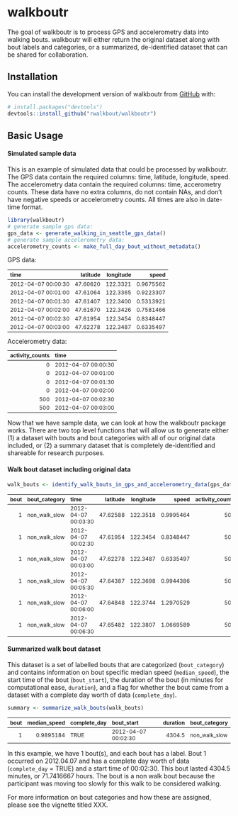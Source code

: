
<!-- README.md is generated from README.Rmd. Please edit that file -->

# walkboutr

<!-- badges: start -->
<!-- badges: end -->

The goal of walkboutr is to process GPS and accelerometry data into
walking bouts. walkboutr will either return the original dataset along
with bout labels and categories, or a summarized, de-identified dataset
that can be shared for collaboration.

## Installation

You can install the development version of walkboutr from
[GitHub](https://github.com/) with:

``` r
# install.packages("devtools")
devtools::install_github("rwalkbout/walkboutr")
```

## Basic Usage

#### Simulated sample data

This is an example of simulated data that could be processed by
walkboutr. The GPS data contain the required columns: time, latitude,
longitude, speed. The accelerometry data contain the required columns:
time, accerometry counts. These data have no extra columns, do not
contain NAs, and don’t have negative speeds or accelerometry counts. All
times are also in date-time format.

``` r
library(walkboutr)
# generate sample gps data:
gps_data <- generate_walking_in_seattle_gps_data() 
# generate sample accelerometry data:
accelerometry_counts <- make_full_day_bout_without_metadata() 
```

GPS data:
<table class="table" style="font-size: 12px; margin-left: auto; margin-right: auto;">
<thead>
<tr>
<th style="text-align:left;">
time
</th>
<th style="text-align:right;">
latitude
</th>
<th style="text-align:right;">
longitude
</th>
<th style="text-align:right;">
speed
</th>
</tr>
</thead>
<tbody>
<tr>
<td style="text-align:left;">
2012-04-07 00:00:30
</td>
<td style="text-align:right;">
47.60620
</td>
<td style="text-align:right;">
122.3321
</td>
<td style="text-align:right;">
0.9675562
</td>
</tr>
<tr>
<td style="text-align:left;">
2012-04-07 00:01:00
</td>
<td style="text-align:right;">
47.61064
</td>
<td style="text-align:right;">
122.3365
</td>
<td style="text-align:right;">
0.9223307
</td>
</tr>
<tr>
<td style="text-align:left;">
2012-04-07 00:01:30
</td>
<td style="text-align:right;">
47.61407
</td>
<td style="text-align:right;">
122.3400
</td>
<td style="text-align:right;">
0.5313921
</td>
</tr>
<tr>
<td style="text-align:left;">
2012-04-07 00:02:00
</td>
<td style="text-align:right;">
47.61670
</td>
<td style="text-align:right;">
122.3426
</td>
<td style="text-align:right;">
0.7581466
</td>
</tr>
<tr>
<td style="text-align:left;">
2012-04-07 00:02:30
</td>
<td style="text-align:right;">
47.61954
</td>
<td style="text-align:right;">
122.3454
</td>
<td style="text-align:right;">
0.8348447
</td>
</tr>
<tr>
<td style="text-align:left;">
2012-04-07 00:03:00
</td>
<td style="text-align:right;">
47.62278
</td>
<td style="text-align:right;">
122.3487
</td>
<td style="text-align:right;">
0.6335497
</td>
</tr>
</tbody>
</table>
Accelerometry data:
<table class="table" style="font-size: 12px; margin-left: auto; margin-right: auto;">
<thead>
<tr>
<th style="text-align:right;">
activity_counts
</th>
<th style="text-align:left;">
time
</th>
</tr>
</thead>
<tbody>
<tr>
<td style="text-align:right;">
0
</td>
<td style="text-align:left;">
2012-04-07 00:00:30
</td>
</tr>
<tr>
<td style="text-align:right;">
0
</td>
<td style="text-align:left;">
2012-04-07 00:01:00
</td>
</tr>
<tr>
<td style="text-align:right;">
0
</td>
<td style="text-align:left;">
2012-04-07 00:01:30
</td>
</tr>
<tr>
<td style="text-align:right;">
0
</td>
<td style="text-align:left;">
2012-04-07 00:02:00
</td>
</tr>
<tr>
<td style="text-align:right;">
500
</td>
<td style="text-align:left;">
2012-04-07 00:02:30
</td>
</tr>
<tr>
<td style="text-align:right;">
500
</td>
<td style="text-align:left;">
2012-04-07 00:03:00
</td>
</tr>
</tbody>
</table>
<p>
<p>

Now that we have sample data, we can look at how the walkboutr package
works. There are two top level functions that will allow us to generate
either (1) a dataset with bouts and bout categories with all of our
original data included, or (2) a summary dataset that is completely
de-identified and shareable for research purposes.

#### Walk bout dataset including original data

``` r
walk_bouts <- identify_walk_bouts_in_gps_and_accelerometry_data(gps_data,accelerometry_counts)
```

<table class="table table table" style="margin-left: auto; margin-right: auto; font-size: 12px; margin-left: auto; margin-right: auto; margin-left: auto; margin-right: auto;">
<thead>
<tr>
<th style="text-align:right;">
bout
</th>
<th style="text-align:left;">
bout_category
</th>
<th style="text-align:left;">
time
</th>
<th style="text-align:right;">
latitude
</th>
<th style="text-align:right;">
longitude
</th>
<th style="text-align:right;">
speed
</th>
<th style="text-align:right;">
activity_counts
</th>
<th style="text-align:left;">
inactive
</th>
<th style="text-align:left;">
non_wearing
</th>
<th style="text-align:right;">
n_epochs_date
</th>
<th style="text-align:left;">
complete_day
</th>
</tr>
</thead>
<tbody>
<tr>
<td style="text-align:right;">
1
</td>
<td style="text-align:left;">
non_walk_slow
</td>
<td style="text-align:left;">
2012-04-07 00:03:30
</td>
<td style="text-align:right;">
47.62588
</td>
<td style="text-align:right;">
122.3518
</td>
<td style="text-align:right;">
0.9995464
</td>
<td style="text-align:right;">
500
</td>
<td style="text-align:left;">
FALSE
</td>
<td style="text-align:left;">
FALSE
</td>
<td style="text-align:right;">
8616
</td>
<td style="text-align:left;">
TRUE
</td>
</tr>
<tr>
<td style="text-align:right;">
1
</td>
<td style="text-align:left;">
non_walk_slow
</td>
<td style="text-align:left;">
2012-04-07 00:02:30
</td>
<td style="text-align:right;">
47.61954
</td>
<td style="text-align:right;">
122.3454
</td>
<td style="text-align:right;">
0.8348447
</td>
<td style="text-align:right;">
500
</td>
<td style="text-align:left;">
FALSE
</td>
<td style="text-align:left;">
FALSE
</td>
<td style="text-align:right;">
8616
</td>
<td style="text-align:left;">
TRUE
</td>
</tr>
<tr>
<td style="text-align:right;">
1
</td>
<td style="text-align:left;">
non_walk_slow
</td>
<td style="text-align:left;">
2012-04-07 00:03:00
</td>
<td style="text-align:right;">
47.62278
</td>
<td style="text-align:right;">
122.3487
</td>
<td style="text-align:right;">
0.6335497
</td>
<td style="text-align:right;">
500
</td>
<td style="text-align:left;">
FALSE
</td>
<td style="text-align:left;">
FALSE
</td>
<td style="text-align:right;">
8616
</td>
<td style="text-align:left;">
TRUE
</td>
</tr>
<tr>
<td style="text-align:right;">
1
</td>
<td style="text-align:left;">
non_walk_slow
</td>
<td style="text-align:left;">
2012-04-07 00:05:30
</td>
<td style="text-align:right;">
47.64387
</td>
<td style="text-align:right;">
122.3698
</td>
<td style="text-align:right;">
0.9944386
</td>
<td style="text-align:right;">
500
</td>
<td style="text-align:left;">
FALSE
</td>
<td style="text-align:left;">
FALSE
</td>
<td style="text-align:right;">
8616
</td>
<td style="text-align:left;">
TRUE
</td>
</tr>
<tr>
<td style="text-align:right;">
1
</td>
<td style="text-align:left;">
non_walk_slow
</td>
<td style="text-align:left;">
2012-04-07 00:06:00
</td>
<td style="text-align:right;">
47.64848
</td>
<td style="text-align:right;">
122.3744
</td>
<td style="text-align:right;">
1.2970529
</td>
<td style="text-align:right;">
500
</td>
<td style="text-align:left;">
FALSE
</td>
<td style="text-align:left;">
FALSE
</td>
<td style="text-align:right;">
8616
</td>
<td style="text-align:left;">
TRUE
</td>
</tr>
<tr>
<td style="text-align:right;">
1
</td>
<td style="text-align:left;">
non_walk_slow
</td>
<td style="text-align:left;">
2012-04-07 00:06:30
</td>
<td style="text-align:right;">
47.65482
</td>
<td style="text-align:right;">
122.3807
</td>
<td style="text-align:right;">
1.0669589
</td>
<td style="text-align:right;">
500
</td>
<td style="text-align:left;">
FALSE
</td>
<td style="text-align:left;">
FALSE
</td>
<td style="text-align:right;">
8616
</td>
<td style="text-align:left;">
TRUE
</td>
</tr>
</tbody>
</table>

#### Summarized walk bout dataset

This dataset is a set of labelled bouts that are categorized
(`bout_category`) and contains information on bout specific median speed
(`median_speed`), the start time of the bout (`bout_start`), the
duration of the bout (in minutes for computational ease, `duration`),
and a flag for whether the bout came from a dataset with a complete day
worth of data (`complete_day`).

``` r
summary <- summarize_walk_bouts(walk_bouts)
```

<table class="table" style="font-size: 12px; margin-left: auto; margin-right: auto;">
<thead>
<tr>
<th style="text-align:right;">
bout
</th>
<th style="text-align:right;">
median_speed
</th>
<th style="text-align:left;">
complete_day
</th>
<th style="text-align:left;">
bout_start
</th>
<th style="text-align:right;">
duration
</th>
<th style="text-align:left;">
bout_category
</th>
</tr>
</thead>
<tbody>
<tr>
<td style="text-align:right;">
1
</td>
<td style="text-align:right;">
0.9895184
</td>
<td style="text-align:left;">
TRUE
</td>
<td style="text-align:left;">
2012-04-07 00:02:30
</td>
<td style="text-align:right;">
4304.5
</td>
<td style="text-align:left;">
non_walk_slow
</td>
</tr>
</tbody>
</table>

In this example, we have 1 bout(s), and each bout has a label. Bout 1
occurred on 2012.04.07 and has a complete day worth of data
(`complete_day` = TRUE) and a start time of 00:02:30. This bout lasted
4304.5 minutes, or 71.7416667 hours. The bout is a non walk bout because
the participant was moving too slowly for this walk to be considered
walking.

For more information on bout categories and how these are assigned,
please see the vignette titled XXX.

